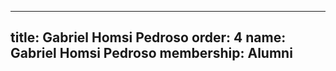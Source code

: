 ---
  title: Gabriel Homsi Pedroso
  order: 4
  name: Gabriel Homsi Pedroso
  membership: Alumni
  ---
  